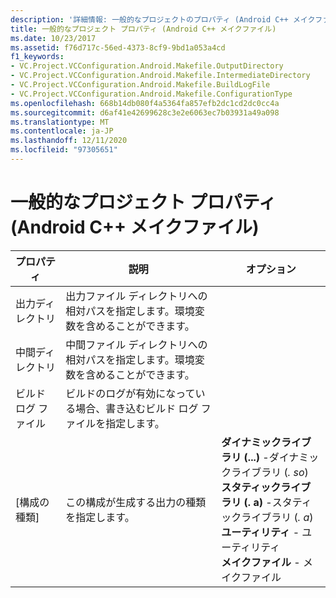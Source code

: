 ```yaml
---
description: '詳細情報: 一般的なプロジェクトのプロパティ (Android C++ メイクファイル)'
title: 一般的なプロジェクト プロパティ (Android C++ メイクファイル)
ms.date: 10/23/2017
ms.assetid: f76d717c-56ed-4373-8cf9-9bd1a053a4cd
f1_keywords:
- VC.Project.VCConfiguration.Android.Makefile.OutputDirectory
- VC.Project.VCConfiguration.Android.Makefile.IntermediateDirectory
- VC.Project.VCConfiguration.Android.Makefile.BuildLogFile
- VC.Project.VCConfiguration.Android.Makefile.ConfigurationType
ms.openlocfilehash: 668b14db080f4a5364fa857efb2dc1cd2dc0cc4a
ms.sourcegitcommit: d6af41e42699628c3e2e6063ec7b03931a49a098
ms.translationtype: MT
ms.contentlocale: ja-JP
ms.lasthandoff: 12/11/2020
ms.locfileid: "97305651"
---
```

# <a name="general-project-properties-android-c-makefile"></a>一般的なプロジェクト プロパティ (Android C++ メイクファイル)

| プロパティ | 説明 | オプション |
|--|--|--|
| 出力ディレクトリ | 出力ファイル ディレクトリへの相対パスを指定します。環境変数を含めることができます。 |
| 中間ディレクトリ | 中間ファイル ディレクトリへの相対パスを指定します。環境変数を含めることができます。 |
| ビルド ログ ファイル | ビルドのログが有効になっている場合、書き込むビルド ログ ファイルを指定します。 |
| [構成の種類] | この構成が生成する出力の種類を指定します。 | **ダイナミックライブラリ (...)** -ダイナミックライブラリ (*. so*)<br>**スタティックライブラリ (. a)** -スタティックライブラリ (*. a*)<br>**ユーティリティ** - ユーティリティ<br>**メイクファイル** - メイクファイル<br> |
